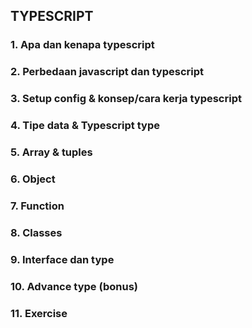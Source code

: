## TYPESCRIPT

### 1. Apa dan kenapa typescript

### 2. Perbedaan javascript dan typescript

### 3. Setup config & konsep/cara kerja typescript

### 4. Tipe data & Typescript type

### 5. Array & tuples

### 6. Object

### 7. Function

### 8. Classes

### 9. Interface dan type

### 10. Advance type (bonus)

### 11. Exercise
